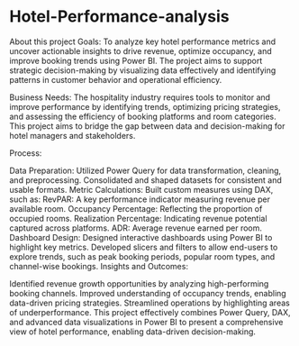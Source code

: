 # Hotel-Performance-analysis

About this project
Goals: To analyze key hotel performance metrics and uncover actionable insights to drive revenue, optimize occupancy, and improve booking trends using Power BI. The project aims to support strategic decision-making by visualizing data effectively and identifying patterns in customer behavior and operational efficiency.

Business Needs: The hospitality industry requires tools to monitor and improve performance by identifying trends, optimizing pricing strategies, and assessing the efficiency of booking platforms and room categories. This project aims to bridge the gap between data and decision-making for hotel managers and stakeholders.

Process:

Data Preparation:
Utilized Power Query for data transformation, cleaning, and preprocessing.
Consolidated and shaped datasets for consistent and usable formats.
Metric Calculations:
Built custom measures using DAX, such as:
RevPAR: A key performance indicator measuring revenue per available room.
Occupancy Percentage: Reflecting the proportion of occupied rooms.
Realization Percentage: Indicating revenue potential captured across platforms.
ADR: Average revenue earned per room.
Dashboard Design:
Designed interactive dashboards using Power BI to highlight key metrics.
Developed slicers and filters to allow end-users to explore trends, such as peak booking periods, popular room types, and channel-wise bookings.
Insights and Outcomes:

Identified revenue growth opportunities by analyzing high-performing booking channels.
Improved understanding of occupancy trends, enabling data-driven pricing strategies.
Streamlined operations by highlighting areas of underperformance.
This project effectively combines Power Query, DAX, and advanced data visualizations in Power BI to present a comprehensive view of hotel performance, enabling data-driven decision-making.
